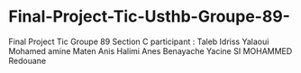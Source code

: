 # Final-Project-Tic-Usthb-Groupe-89-
Final Project Tic
Groupe 89
Section C
participant : Taleb Idriss
              Yalaoui Mohamed amine
              Maten Anis
              Halimi Anes
              Benayache Yacine
              SI MOHAMMED Redouane
